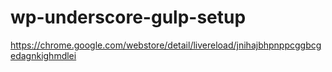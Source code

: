 # wp-underscore-gulp-setup

https://chrome.google.com/webstore/detail/livereload/jnihajbhpnppcggbcgedagnkighmdlei
